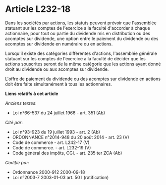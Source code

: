# Article L232-18

Dans les sociétés par actions, les statuts peuvent prévoir que l'assemblée statuant sur les comptes de l'exercice a la
faculté d'accorder à chaque actionnaire, pour tout ou partie du dividende mis en distribution ou des acomptes sur dividende,
une option entre le paiement du dividende ou des acomptes sur dividende en numéraire ou en actions.

Lorsqu'il existe des catégories différentes d'actions, l'assemblée générale statuant sur les comptes de l'exercice a la
faculté de décider que les actions souscrites seront de la même catégorie que les actions ayant donné droit au dividende ou
aux acomptes sur dividende.

L'offre de paiement du dividende ou des acomptes sur dividende en actions doit être faite simultanément à tous les
actionnaires.

**Liens relatifs à cet article**

_Anciens textes_:

  - Loi n°66-537 du 24 juillet 1966 - art. 351 (Ab)

_Cité par_:

  - Loi n°93-923 du 19 juillet 1993 - art. 2 (Ab)
  - ORDONNANCE n°2014-948 du 20 août 2014 - art. 23 (V)
  - Code de commerce - art. L242-17 (V)
  - Code de commerce. - art. L232-19 (V)
  - Code général des impôts, CGI. - art. 235 ter ZCA (Ab)

_Codifié par_:

  - Ordonnance 2000-912 2000-09-18
  - Loi n°2003-7 2003-01-03 art. 50 I (ratification)
